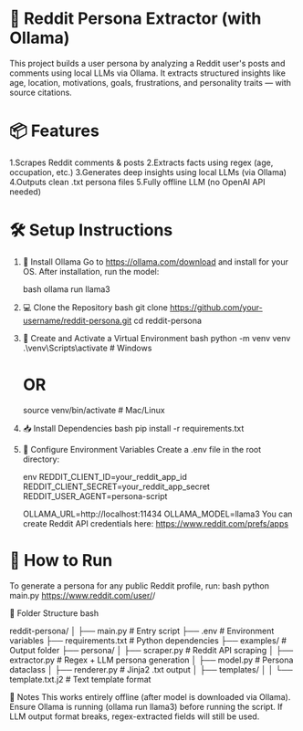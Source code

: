 # 🧠 Reddit Persona Extractor (with Ollama)
This project builds a user persona by analyzing a Reddit user's posts and comments using local LLMs via Ollama.
It extracts structured insights like age, location, motivations, goals, frustrations, and personality traits — with source citations.

# 📦 Features
  1.Scrapes Reddit comments & posts
  2.Extracts facts using regex (age, occupation, etc.)
  3.Generates deep insights using local LLMs (via Ollama)
  4.Outputs clean .txt persona files
  5.Fully offline LLM (no OpenAI API needed)

# 🛠️ Setup Instructions
  1. 🔧 Install Ollama
      Go to https://ollama.com/download and install for your OS.
      After installation, run the model:

      bash
      ollama run llama3

  2. 💻 Clone the Repository
      bash
      git clone https://github.com/your-username/reddit-persona.git
      cd reddit-persona
     
  3. 🐍 Create and Activate a Virtual Environment
      bash
      python -m venv venv
      .\venv\Scripts\activate   # Windows
      # OR
      source venv/bin/activate  # Mac/Linux
     
  4. 📥 Install Dependencies
      bash
      pip install -r requirements.txt
     
  5. 🔐 Configure Environment Variables
    Create a .env file in the root directory:

     env
      REDDIT_CLIENT_ID=your_reddit_app_id
      REDDIT_CLIENT_SECRET=your_reddit_app_secret
      REDDIT_USER_AGENT=persona-script
      
      OLLAMA_URL=http://localhost:11434
      OLLAMA_MODEL=llama3
      You can create Reddit API credentials here: https://www.reddit.com/prefs/apps

  # 🚀 How to Run
  To generate a persona for any public Reddit profile, run:
  bash
    python main.py https://www.reddit.com/user/<username>/

📁 Folder Structure
    bash

reddit-persona/
│
├── main.py                     # Entry script
├── .env                        # Environment variables
├── requirements.txt            # Python dependencies
├── examples/                   # Output folder
├── persona/
│   ├── scraper.py              # Reddit API scraping
│   ├── extractor.py            # Regex + LLM persona generation
│   ├── model.py                # Persona dataclass
│   ├── renderer.py             # Jinja2 .txt output
│   ├── templates/
│   │   └── template.txt.j2     # Text template format

📌 Notes
This works entirely offline (after model is downloaded via Ollama).
Ensure Ollama is running (ollama run llama3) before running the script.
If LLM output format breaks, regex-extracted fields will still be used.
